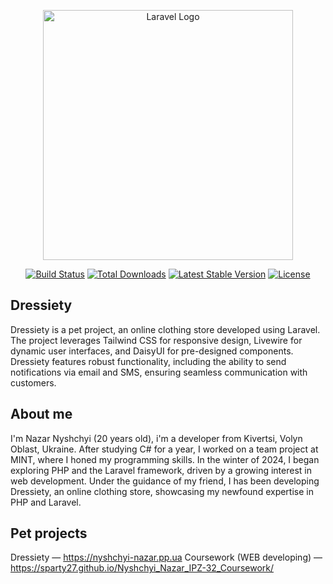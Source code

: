 <p align="center"><a href="https://laravel.com" target="_blank"><img src="https://raw.githubusercontent.com/laravel/art/master/logo-lockup/5%20SVG/2%20CMYK/1%20Full%20Color/laravel-logolockup-cmyk-red.svg" width="400" alt="Laravel Logo"></a></p>

<p align="center">
<a href="https://github.com/laravel/framework/actions"><img src="https://github.com/laravel/framework/workflows/tests/badge.svg" alt="Build Status"></a>
<a href="https://packagist.org/packages/laravel/framework"><img src="https://img.shields.io/packagist/dt/laravel/framework" alt="Total Downloads"></a>
<a href="https://packagist.org/packages/laravel/framework"><img src="https://img.shields.io/packagist/v/laravel/framework" alt="Latest Stable Version"></a>
<a href="https://packagist.org/packages/laravel/framework"><img src="https://img.shields.io/packagist/l/laravel/framework" alt="License"></a>
</p>

## Dressiety

Dressiety is a pet project, an online clothing store developed using Laravel. The project leverages Tailwind CSS for responsive design, Livewire for dynamic user interfaces, and DaisyUI for pre-designed components. Dressiety features robust functionality, including the ability to send notifications via email and SMS, ensuring seamless communication with customers.

## About me

I'm Nazar Nyshchyi (20 years old), i'm a developer from Kivertsi, Volyn Oblast, Ukraine. After studying C# for a year, I worked on a team project at MINT, where I honed my programming skills. In the winter of 2024, I began exploring PHP and the Laravel framework, driven by a growing interest in web development. Under the guidance of my friend, I has been developing Dressiety, an online clothing store, showcasing my newfound expertise in PHP and Laravel.

## Pet projects

Dressiety — https://nyshchyi-nazar.pp.ua
Coursework (WEB developing) — https://sparty27.github.io/Nyshchyi_Nazar_IPZ-32_Coursework/
